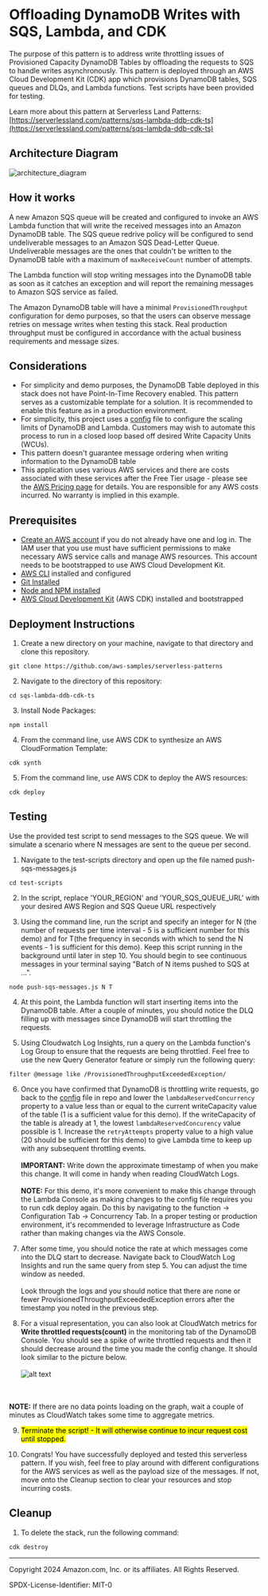 # Offloading DynamoDB Writes with SQS, Lambda, and CDK

The purpose of this pattern is to address write throttling issues of Provisioned Capacity DynamoDB Tables by offloading the requests to SQS to handle writes asynchronously. This pattern is deployed through an AWS Cloud Development Kit (CDK) app which provisions DynamoDB tables, SQS queues and DLQs, and Lambda functions. Test scripts have been provided for testing.

Learn more about this pattern at Serverless Land Patterns: [https://serverlessland.com/patterns/sqs-lambda-ddb-cdk-ts](https://serverlessland.com/patterns/sqs-lambda-ddb-cdk-ts)

## Architecture Diagram

![architecture_diagram](./images/architecture_diagram.png)

## How it works

A new Amazon SQS queue will be created and configured to invoke an AWS Lambda function that will write the received messages into an Amazon DynamoDB table. The SQS queue redrive policy will be configured to send undeliverable messages to an Amazon SQS Dead-Letter Queue. Undeliverable messages are the ones that couldn't be written to the DynamoDB table with a maximum of `maxReceiveCount` number of attempts.

The Lambda function will stop writing messages into the DynamoDB table as soon as it catches an exception and will report the remaining messages to Amazon SQS service as failed.

The Amazon DynamoDB table will have a minimal `ProvisionedThroughput` configuration for demo purposes, so that the users can observe message retries on message writes when testing this stack. Real production throughput must be configured in accordance with the actual business requirements and message sizes.

## Considerations

* For simplicity and demo purposes, the DynamoDB Table deployed in this stack does not have Point-In-Time Recovery enabled. This pattern serves as a customizable template for a solution. It is recommended to enable this feature as in a production environment.
* For simplicity, this project uses a [config](./lib/config/tables.config.ts) file to configure the scaling limits of DynamoDB and Lambda. Customers may wish to automate this process to run in a closed loop based off desired Write Capacity Units (WCUs).
* This pattern doesn't guarantee message ordering when writing information to the DynamoDB table
* This application uses various AWS services and there are costs associated with these services after the Free Tier usage - please see the [AWS Pricing page](https://aws.amazon.com/pricing/) for details. You are responsible for any AWS costs incurred. No warranty is implied in this example.

## Prerequisites

* [Create an AWS account](https://portal.aws.amazon.com/gp/aws/developer/registration/index.html) if you do not already have one and log in. The IAM user that you use must have sufficient permissions to make necessary AWS service calls and manage AWS resources. This account needs to be bootstrapped to use AWS Cloud Development Kit.
* [AWS CLI](https://docs.aws.amazon.com/cli/latest/userguide/install-cliv2.html) installed and configured
* [Git Installed](https://git-scm.com/book/en/v2/Getting-Started-Installing-Git)
* [Node and NPM installed](https://docs.npmjs.com/downloading-and-installing-node-js-and-npm/)
* [AWS Cloud Development Kit](https://docs.aws.amazon.com/cdk/v2/guide/getting_started.html) (AWS CDK) installed and bootstrapped

## Deployment Instructions

1. Create a new directory on your machine, navigate to that directory and clone this repository.

```
git clone https://github.com/aws-samples/serverless-patterns
```

2. Navigate to the directory of this repository:

```
cd sqs-lambda-ddb-cdk-ts
```

3. Install Node Packages:

```
npm install
```

4. From the command line, use AWS CDK to synthesize an AWS CloudFormation Template:

```
cdk synth
```

5. From the command line, use AWS CDK to deploy the AWS resources:

```
cdk deploy
```

## Testing

Use the provided test script to send messages to the SQS queue. We will simulate a scenario where N messages are sent to the queue per second.

1. Navigate to the test-scripts directory and open up the file named push-sqs-messages.js

```
cd test-scripts
```

2. In the script, replace 'YOUR_REGION' and 'YOUR_SQS_QUEUE_URL' with your desired AWS Region and SQS Queue URL respectively

3. Using the command line, run the script and specify an integer for N (the number of requests per time interval - 5 is a sufficient number for this demo) and for T(the frequency in seconds with which to send the N events - 1 is sufficient for this demo). Keep this script running in the background until later in step 10. You should begin to see continuous messages in your terminal saying "Batch of N items pushed to SQS at ...".

```
node push-sqs-messages.js N T
```

4. At this point, the Lambda function will start inserting items into the DynamoDB table. After a couple of minutes, you should notice the DLQ filling up with messages since DynamoDB will start throttling the requests.

5. Using Cloudwatch Log Insights, run a query on the Lambda function's Log Group to ensure that the requests are being throttled. Feel free to use the new Query Generator feature or simply run the following query:

```
filter @message like /ProvisionedThroughputExceededException/
```



6. Once you have confirmed that DynamoDB is throttling write requests, go back to the [config](./lib/config/tables.config.ts) file in repo and lower the `lambdaReservedConcurrency` property to a value less than or equal to the current writeCapacity value of the table (1 is a sufficient value for this demo). If the writeCapacity of the table is already at 1, the lowest `lambdaReservedConcurency` value possible is 1. Increase the `retryAttempts` property value to a high value (20 should be sufficient for this demo) to give Lambda time to keep up with any subsequent throttling events.
\
\
**IMPORTANT:** Write down the approximate timestamp of when you make this change. It will come in handy when reading CloudWatch Logs.
\
\
**NOTE:** For this demo, it's more convenient to make this change through the Lambda Console as making changes to the config file requires you to run cdk deploy again. Do this by navigating to the function -> Configuration Tab -> Concurrency Tab. In a proper testing or production environment, it's recommended to leverage Infrastructure as Code rather than making changes via the AWS Console.

7. After some time, you should notice the rate at which messages come into the DLQ start to decrease. Navigate back to CloudWatch Log Insights and run the same query from step 5. You can adjust the time window as needed.
\
\
Look through the logs and you should notice that there are none or fewer ProvisionedThroughputExceededException errors after the timestamp you noted in the previous step.

8. For a visual representation, you can also look at CloudWatch metrics for **Write throttled requests(count)** in the monitoring tab of the DynamoDB Console. You should see a spike of write throttled requests and then it should decrease around the time you made the config change. It should look similar to the picture below.
\
\
![alt text](./images/write_throttling_metrics.png)

\
\
**NOTE:** If there are no data points loading on the graph, wait a couple of minutes as CloudWatch takes some time to aggregate metrics.

9. <mark>Terminate the script! - It will otherwise continue to incur request cost until stopped.</mark> 

10. Congrats! You have successfully deployed and tested this serverless pattern. If you wish, feel free to play around with different configurations for the AWS services as well as the payload size of the messages. If not, move onto the Cleanup section to clear your resources and stop incurring costs.
## Cleanup

1. To delete the stack, run the following command:

```
cdk destroy
```




----
Copyright 2024 Amazon.com, Inc. or its affiliates. All Rights Reserved.

SPDX-License-Identifier: MIT-0